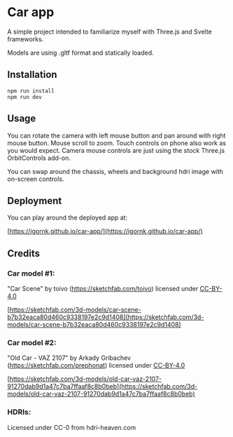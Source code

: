 # Car app

A simple project intended to familiarize myself with Three.js and Svelte frameworks.

Models are using .gltf format and statically loaded.

## Installation
```
npm run install
npm run dev
```
## Usage
You can rotate the camera with left mouse button and pan around with right mouse button.
Mouse scroll to zoom.
Touch controls on phone also work as you would expect.
Camera mouse controls are just using the stock Three.js OrbitControls add-on.

You can swap around the chassis, wheels and background hdri image with on-screen controls.
## Deployment
You can play around the deployed app at:

[https://igornk.github.io/car-app/](https://igornk.github.io/car-app/)
## Credits
### Car model #1:
"Car Scene" by toivo (https://sketchfab.com/toivo) licensed under [CC-BY-4.0](http://creativecommons.org/licenses/by/4.0/)

[https://sketchfab.com/3d-models/car-scene-b7b32eaca80d460c9338197e2c9d1408](https://sketchfab.com/3d-models/car-scene-b7b32eaca80d460c9338197e2c9d1408)
### Car model #2:
"Old Car - VAZ 2107" by Arkady Gribachev (https://sketchfab.com/prephonat) licensed under [CC-BY-4.0](http://creativecommons.org/licenses/by/4.0/)

[https://sketchfab.com/3d-models/old-car-vaz-2107-91270dab9d1a47c7ba7ffaaf8c8b0beb](https://sketchfab.com/3d-models/old-car-vaz-2107-91270dab9d1a47c7ba7ffaaf8c8b0beb)
### HDRIs:
Licensed under CC-0 from hdri-heaven.com
